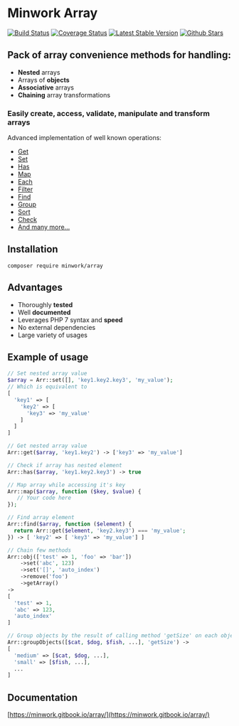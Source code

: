# Minwork Array

[![Build Status](https://camo.githubusercontent.com/e98c32cb27c2f579cc8a8472235668692d3ef75f/68747470733a2f2f7472617669732d63692e6f72672f6d696e776f726b2f61727261792e7376673f6272616e63683d6d6173746572)](https://travis-ci.org/minwork/array) [![Coverage Status](https://camo.githubusercontent.com/5597efd400c8dc6e11b7e0246ad03de2c5437b2a/68747470733a2f2f636f766572616c6c732e696f2f7265706f732f6769746875622f6d696e776f726b2f61727261792f62616467652e7376673f6272616e63683d6d6173746572)](https://coveralls.io/github/minwork/array?branch=master) [![Latest Stable Version](https://img.shields.io/packagist/v/minwork/array)](https://packagist.org/packages/minwork/array) [![Github Stars](https://img.shields.io/github/stars/minwork/array?style=social)](https://github.com/minwork/array)

## Pack of array convenience methods for handling:
  * **Nested** arrays
  * Arrays of **objects**
  * **Associative** arrays
  * **Chaining** array transformations
### Easily **create**, **access**, **validate**, **manipulate** and **transform** arrays
Advanced implementation of well known operations:
  * [Get](https://minwork.gitbook.io/array/common-methods/get-getnestedelement)
  * [Set](https://minwork.gitbook.io/array/common-methods/set-setnestedelement)
  * [Has](https://minwork.gitbook.io/array/common-methods/has)
  * [Map](https://minwork.gitbook.io/array/manipulating-array/mapping)
  * [Each](https://minwork.gitbook.io/array/traversing-array/iterating)
  * [Filter](https://minwork.gitbook.io/array/manipulating-array/filtering)
  * [Find](https://minwork.gitbook.io/array/traversing-array/finding)
  * [Group](https://minwork.gitbook.io/array/manipulating-array/grouping)
  * [Sort](https://minwork.gitbook.io/array/manipulating-array/sorting)
  * [Check](https://minwork.gitbook.io/array/validating-array/check)
  * [And many more...](https://minwork.gitbook.io/array/)

## Installation

`composer require minwork/array`

## Advantages

* Thoroughly **tested**
* Well **documented**
* Leverages PHP 7 syntax and **speed**
* No external dependencies
* Large variety of usages

## Example of usage
```php
// Set nested array value
$array = Arr::set([], 'key1.key2.key3', 'my_value'); 
// Which is equivalent to
[
  'key1' => [
    'key2' => [
      'key3' => 'my_value'
    ]
  ]
]

// Get nested array value
Arr::get($array, 'key1.key2') -> ['key3' => 'my_value']

// Check if array has nested element
Arr::has($array, 'key1.key2.key3') -> true 

// Map array while accessing it's key
Arr::map($array, function ($key, $value) {
   // Your code here
});

// Find array element
Arr::find($array, function ($element) {
  return Arr::get($element, 'key2.key3') === 'my_value';
}) -> [ 'key2' => [ 'key3' => 'my_value'] ]

// Chain few methods
Arr::obj(['test' => 1, 'foo' => 'bar'])
    ->set('abc', 123)
    ->set('[]', 'auto_index')
    ->remove('foo')
    ->getArray() 
->
[
  'test' => 1,
  'abc' => 123,
  'auto_index'
]

// Group objects by the result of calling method 'getSize' on each object
Arr::groupObjects([$cat, $dog, $fish, ...], 'getSize') ->
[
  'medium' => [$cat, $dog, ...],
  'small' => [$fish, ...],
  ...
]
```

## Documentation

[https://minwork.gitbook.io/array/](https://minwork.gitbook.io/array/)

